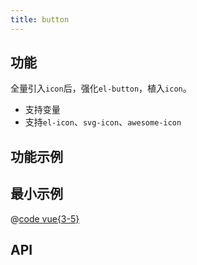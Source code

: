 ```yaml
---
title: button
---
```


## 功能

全量引入`icon`后，强化`el-button`，植入`icon`。

- 支持变量
- 支持`el-icon`、`svg-icon`、`awesome-icon`


## 功能示例

<Example />

## 最小示例

@[code vue{3-5}](@/components/button/docs/simple.vue)

## API

<Usage />

<script setup>
import Example from "@/components/button/docs/example.vue";
import Usage from "@/components/button/docs/usage.vue";
</script>